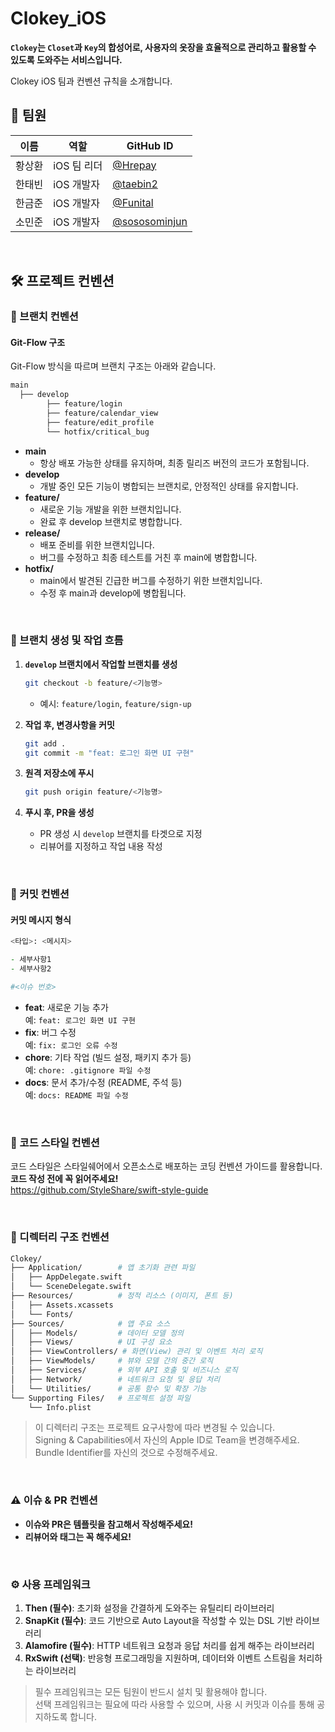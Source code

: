 # Clokey_iOS
**`Clokey`는 `Closet`과 `Key`의 합성어로, 사용자의 옷장을 효율적으로 관리하고 활용할 수 있도록 도와주는 서비스입니다.**

Clokey iOS 팀과 컨벤션 규칙을 소개합니다.


## 👥 팀원
| 이름          | 역할              | GitHub ID           |
|---------------|-------------------|---------------------|
| 황상환         | iOS 팀 리더       | [@Hrepay](https://github.com/Hrepay) |
| 한태빈         | iOS 개발자        | [@taebin2](https://github.com/taebin2) |
| 한금준         | iOS 개발자        | [@Funital](https://github.com/Funital) |
| 소민준         | iOS 개발자        | [@sososominjun](https://github.com/sososominjun) |

<br>

## 🛠 프로젝트 컨벤션

### 🌿 브랜치 컨벤션
#### **Git-Flow 구조**
Git-Flow 방식을 따르며 브랜치 구조는 아래와 같습니다.
```zsh
main
  ├── develop
        ├── feature/login
        ├── feature/calendar_view
        ├── feature/edit_profile
        └── hotfix/critical_bug
```
-  **main** 
	- 항상 배포 가능한 상태를 유지하며, 최종 릴리즈 버전의 코드가 포함됩니다. 
-  **develop** 
	- 개발 중인 모든 기능이 병합되는 브랜치로, 안정적인 상태를 유지합니다. 
-  **feature/** 
	- 새로운 기능 개발을 위한 브랜치입니다.
	- 완료 후 develop 브랜치로 병합합니다. 
-  **release/** 
	- 배포 준비를 위한 브랜치입니다. 
	- 버그를 수정하고 최종 테스트를 거친 후 main에 병합합니다. 
- **hotfix/** 
	- main에서 발견된 긴급한 버그를 수정하기 위한 브랜치입니다. 
	- 수정 후 main과 develop에 병합됩니다.

<br>

### 🔧 브랜치 생성 및 작업 흐름
1. **`develop` 브랜치에서 작업할 브랜치를 생성**
	```zsh
	git checkout -b feature/<기능명>
	```
	- 예시: `feature/login`, `feature/sign-up`
	
2. **작업 후, 변경사항을 커밋**
	```zsh
	git add . 
	git commit -m "feat: 로그인 화면 UI 구현"
	```
3. **원격 저장소에 푸시**
	```zsh
	git push origin feature/<기능명>
	```
4. **푸시 후, PR을 생성**
	- PR 생성 시 `develop` 브랜치를 타겟으로 지정
	- 리뷰어를 지정하고 작업 내용 작성
<br>

### 💬 커밋 컨벤션

#### **커밋 메시지 형식**
```zsh
<타입>: <메시지>

- 세부사항1
- 세부사항2

#<이슈 번호>

```
-   **feat**: 새로운 기능 추가  
    예:  `feat: 로그인 화면 UI 구현`
-   **fix**: 버그 수정  
    예:  `fix: 로그인 오류 수정`
-   **chore**: 기타 작업 (빌드 설정, 패키지 추가 등)  
    예:  `chore: .gitignore 파일 수정`
- **docs**: 문서 추가/수정 (README, 주석 등)  
예: `docs: README 파일 수정`

<br>

### 🧹 코드 스타일 컨벤션
코드 스타일은 스타일쉐어에서 오픈소스로 배포하는 코딩 컨벤션 가이드를 활용합니다. <br> **코드 작성 전에 꼭 읽어주세요!** <br>
https://github.com/StyleShare/swift-style-guide

<br>

### 📂 디렉터리 구조 컨벤션
```zsh
Clokey/
├── Application/        # 앱 초기화 관련 파일
│   ├── AppDelegate.swift
│   └── SceneDelegate.swift
├── Resources/          # 정적 리소스 (이미지, 폰트 등)
│   ├── Assets.xcassets
│   └── Fonts/
├── Sources/            # 앱 주요 소스
│   ├── Models/         # 데이터 모델 정의 
│   ├── Views/          # UI 구성 요소
│   ├── ViewControllers/ # 화면(View) 관리 및 이벤트 처리 로직
│   ├── ViewModels/     # 뷰와 모델 간의 중간 로직 
│   ├── Services/       # 외부 API 호출 및 비즈니스 로직 
│   ├── Network/        # 네트워크 요청 및 응답 처리 
│   └── Utilities/      # 공통 함수 및 확장 기능
└── Supporting Files/   # 프로젝트 설정 파일
    └── Info.plist
```
> 이 디렉터리 구조는 프로젝트 요구사항에 따라 변경될 수 있습니다. <br>
> Signing & Capabilities에서 자신의 Apple ID로 Team을 변경해주세요. <br>
> Bundle Identifier를 자신의 것으로 수정해주세요. <br>

<br>

### ⚠️ 이슈 & PR 컨벤션
- **이슈와 PR은 템플릿을 참고해서 작성해주세요!**
- **리뷰어와 태그는 꼭 해주세요!**

<br>

### ⚙️ 사용 프레임워크
1. **Then (필수)**: 초기화 설정을 간결하게 도와주는 유틸리티 라이브러리
2. **SnapKit (필수)**: 코드 기반으로 Auto Layout을 작성할 수 있는 DSL 기반 라이브러리
3. **Alamofire (필수)**: HTTP 네트워크 요청과 응답 처리를 쉽게 해주는 라이브러리
4. **RxSwift (선택)**: 반응형 프로그래밍을 지원하며, 데이터와 이벤트 스트림을 처리하는 라이브러리
> 필수 프레임워크는 모든 팀원이 반드시 설치 및 활용해야 합니다. <br>
> 선택 프레임워크는 필요에 따라 사용할 수 있으며, 사용 시 커밋과 이슈를 통해 공지하도록 합니다.  <br>


